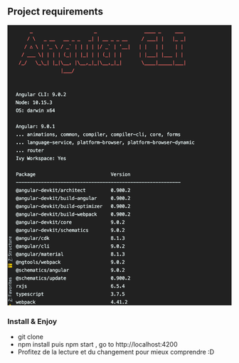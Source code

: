 
## Project requirements
![alt text](requirements.png)

### Install & Enjoy
* git clone
* npm install puis npm start , go to http://localhost:4200
* Profitez de la lecture et du changement pour mieux comprendre :D

